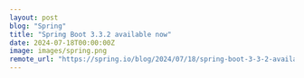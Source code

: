 ```yaml
---
layout: post
blog: "Spring"
title: "Spring Boot 3.3.2 available now"
date: 2024-07-18T00:00:00Z
image: images/spring.png
remote_url: "https://spring.io/blog/2024/07/18/spring-boot-3-3-2-available-now"
---
```


